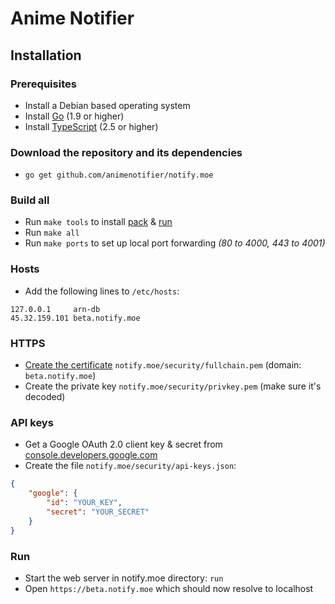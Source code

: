 # Anime Notifier

## Installation

### Prerequisites

* Install a Debian based operating system
* Install [Go](https://golang.org/dl/) (1.9 or higher)
* Install [TypeScript](https://www.typescriptlang.org/) (2.5 or higher)

### Download the repository and its dependencies

* `go get github.com/animenotifier/notify.moe`

### Build all

* Run `make tools` to install [pack](https://github.com/aerogo/pack) & [run](https://github.com/aerogo/run)
* Run `make all`
* Run `make ports` to set up local port forwarding *(80 to 4000, 443 to 4001)*

### Hosts

* Add the following lines to `/etc/hosts`:

```
127.0.0.1     arn-db
45.32.159.101 beta.notify.moe
```

### HTTPS

* [Create the certificate](https://stackoverflow.com/questions/10175812/how-to-create-a-self-signed-certificate-with-openssl) `notify.moe/security/fullchain.pem` (domain: `beta.notify.moe`)
* Create the private key `notify.moe/security/privkey.pem` (make sure it's decoded)

### API keys

* Get a Google OAuth 2.0 client key & secret from [console.developers.google.com](https://console.developers.google.com)
* Create the file `notify.moe/security/api-keys.json`:

```json
{
	"google": {
		"id": "YOUR_KEY",
		"secret": "YOUR_SECRET"
	}
}
```

### Run

* Start the web server in notify.moe directory: `run`
* Open `https://beta.notify.moe` which should now resolve to localhost